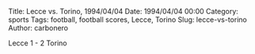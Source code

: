 Title: Lecce vs. Torino, 1994/04/04
Date: 1994/04/04 00:00
Category: sports
Tags: football, football scores, Lecce, Torino
Slug: lecce-vs-torino
Author: carbonero


Lecce 1 - 2 Torino
